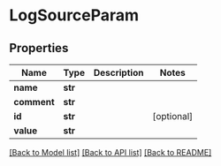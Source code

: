 # LogSourceParam

## Properties
Name | Type | Description | Notes
------------ | ------------- | ------------- | -------------
**name** | **str** |  | 
**comment** | **str** |  | 
**id** | **str** |  | [optional] 
**value** | **str** |  | 

[[Back to Model list]](../README.md#documentation-for-models) [[Back to API list]](../README.md#documentation-for-api-endpoints) [[Back to README]](../README.md)


